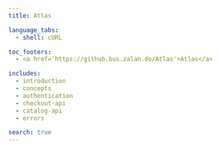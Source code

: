 ```yaml
---
title: Atlas

language_tabs:
  - shell: cURL

toc_footers:
  - <a href='https://github.bus.zalan.do/Atlas'>Atlas</a>

includes:
  - introduction
  - concepts
  - authentication
  - checkout-api
  - catalog-api
  - errors

search: true
---
```

